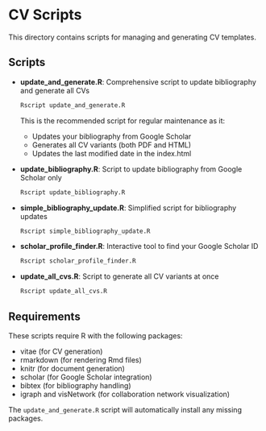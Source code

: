 # CV Scripts

This directory contains scripts for managing and generating CV templates.

## Scripts

- **update_and_generate.R**: Comprehensive script to update bibliography and generate all CVs
  ```bash
  Rscript update_and_generate.R
  ```
  This is the recommended script for regular maintenance as it:
  - Updates your bibliography from Google Scholar
  - Generates all CV variants (both PDF and HTML)
  - Updates the last modified date in the index.html

- **update_bibliography.R**: Script to update bibliography from Google Scholar only
  ```bash
  Rscript update_bibliography.R
  ```

- **simple_bibliography_update.R**: Simplified script for bibliography updates
  ```bash
  Rscript simple_bibliography_update.R
  ```

- **scholar_profile_finder.R**: Interactive tool to find your Google Scholar ID
  ```bash
  Rscript scholar_profile_finder.R
  ```

- **update_all_cvs.R**: Script to generate all CV variants at once
  ```bash
  Rscript update_all_cvs.R
  ```

## Requirements

These scripts require R with the following packages:
- vitae (for CV generation)
- rmarkdown (for rendering Rmd files)
- knitr (for document generation)
- scholar (for Google Scholar integration)
- bibtex (for bibliography handling)
- igraph and visNetwork (for collaboration network visualization)

The `update_and_generate.R` script will automatically install any missing packages.